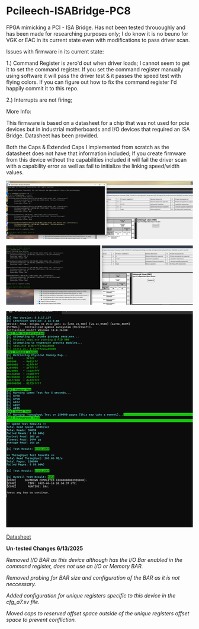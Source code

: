 # Pcileech-ISABridge-PC8

FPGA mimicking a PCI - ISA Bridge. Has not been tested thrououghly and has been made for researching purposes only; I do know it is no beuno for VGK or EAC in its current state even with modifications to pass driver scan.

Issues with firmware in its current state:

1.) Command Register is zero'd out when driver loads; I cannot seem to get it to set the command register. If you set the command register manually using software it will pass the driver test & it passes the speed test with flying colors. 
If you can figure out how to fix the command register I'd happily commit it to this repo. 

2.) Interrupts are not firing; 

More Info:

This firmware is based on a datasheet for a chip that was not used for pcie devices but in industrial motherboards and I/O devices that required an ISA Bridge. Datasheet has been provided.

Both the Caps & Extended Caps I implemented from scratch as the datasheet does not have that information included; If you create firmware from this device without the capabilities included it will fail the driver scan with a capability error as well as 
fail to initialize the linking speed/width values.

![Driver scan before manually setting command register](image.png)

![Driver scan after manually setting command register](2.png)

![Speed Test](Screenshot%202025-06-10%20160117.png)

[Datasheet](PC87200.PDF)

**Un-tested Changes 6/13/2025**

*Removed I/O BAR as this device although has the I/O Bar enabled in the command register, does not use an I/O or Memory BAR.*

*Removed probing for BAR size and configuration of the BAR as it is not neccessary.*

*Added configuration for unique registers specific to this device in the cfg_a7.sv file.*

*Moved caps to reserved offset space outside of the unique registers offset space to prevent confliction.*
